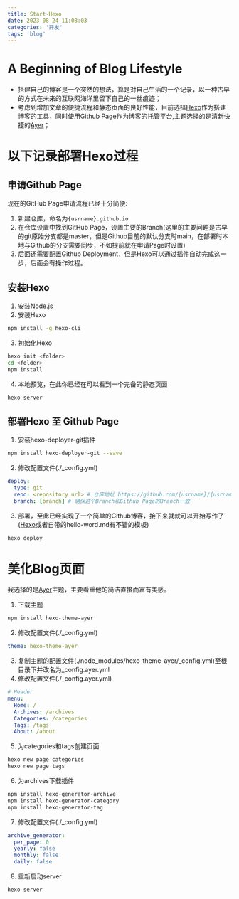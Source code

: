 ```yaml
---
title: Start-Hexo
date: 2023-08-24 11:08:03
categories: '开发'
tags: 'blog'
---
```


# A Beginning of Blog Lifestyle
- 搭建自己的博客是一个突然的想法，算是对自己生活的一个记录，以一种古早的方式在未来的互联网海洋里留下自己的一丝痕迹；
- 考虑到增加文章的便捷流程和静态页面的良好性能，目前选择[Hexo](https://hexo.io/zh-cn)作为搭建博客的工具，同时使用Github Page作为博客的托管平台,主题选择的是清新快捷的[Ayer](https://github.com/shen-yu/hexo-theme-ayer)；

# 以下记录部署Hexo过程
## 申请Github Page
现在的GitHub Page申请流程已经十分简便:
1. 新建仓库，命名为`{usrname}.github.io`
2. 在仓库设置中找到GitHub Page，设置主要的Branch(这里的主要问题是古早的git原始分支都是master，但是Github目前的默认分支时main，在部署时本地与Github的分支需要同步，不如提前就在申请Page时设置)
3. 后面还需要配置Github Deployment，但是Hexo可以通过插件自动完成这一步，后面会有操作过程。
## 安装Hexo
1. 安装Node.js
2. 安装Hexo
```bash
npm install -g hexo-cli
```
3. 初始化Hexo
```bash
hexo init <folder>
cd <folder>
npm install
```
4. 本地预览，在此你已经在可以看到一个完备的静态页面
```bash
hexo server
```
## 部署Hexo 至 Github Page
1. 安装hexo-deployer-git插件
```bash
npm install hexo-deployer-git --save
```
2. 修改配置文件(./_config.yml)
```yml
deploy:
  type: git
  repo: <repository url> # 仓库地址 https://github.com/{usrname}/{usrname}.github.io
  branch: [branch] # 确保这个Branch和Github Page的Branch一致
```
3. 部署，至此已经实现了一个简单的Github博客，接下来就就可以开始写作了 ([Hexo](https://hexo.io/zh-cn)或者自带的hello-word.md有不错的模板)
```bash
hexo deploy
```
# 美化Blog页面
我选择的是[Ayer](https://github.com/shen-yu/hexo-theme-ayer)主题，主要看重他的简洁直接而富有美感。
1. 下载主题
```bash
npm install hexo-theme-ayer
```
2. 修改配置文件(./_config.yml)
```yml
theme: hexo-theme-ayer
```
3. 复制主题的配置文件(./node_modules/hexo-theme-ayer/_config.yml)至根目录下并改名为_config.ayer.yml
4. 修改配置文件(./_config.ayer.yml)
```yml
# Header
menu:
  Home: /
  Archives: /archives
  Categories: /categories
  Tags: /tags
  About: /about
```
5. 为categories和tags创建页面
```bash
hexo new page categories
hexo new page tags
```
6. 为archives下载插件
```bash
npm install hexo-generator-archive 
npm install hexo-generator-category
npm install hexo-generator-tag
```
7. 修改配置文件(./_config.yml)
```yml
archive_generator:
  per_page: 0
  yearly: false
  monthly: false
  daily: false
```
8. 重新启动server
```bash
hexo server
```
